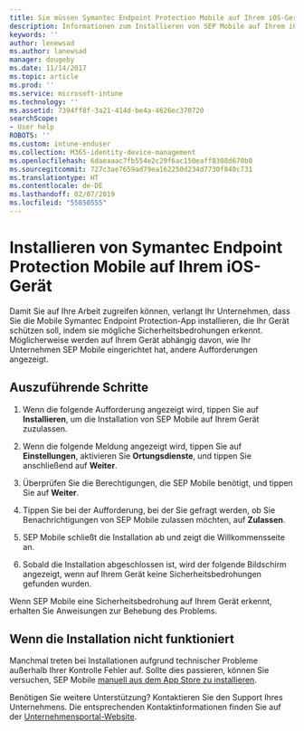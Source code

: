 ```yaml
---
title: Sie müssen Symantec Endpoint Protection Mobile auf Ihrem iOS-Gerät installieren | Microsoft-Dokumentation
description: Informationen zum Installieren von SEP Mobile auf Ihrem iOS-Gerät.
keywords: ''
author: lenewsad
ms.author: lanewsad
manager: dougeby
ms.date: 11/14/2017
ms.topic: article
ms.prod: ''
ms.service: microsoft-intune
ms.technology: ''
ms.assetid: 7394ff8f-3a21-414d-be4a-4626ec370720
searchScope:
- User help
ROBOTS: ''
ms.custom: intune-enduser
ms.collection: M365-identity-device-management
ms.openlocfilehash: 6daeaaac7fb554e2c29f6ac150eaff8308d670b0
ms.sourcegitcommit: 727c3ae7659ad79ea162250d234d7730f840c731
ms.translationtype: HT
ms.contentlocale: de-DE
ms.lasthandoff: 02/07/2019
ms.locfileid: "55850555"
---
```

# <a name="install-symantec-endpoint-protection-mobile-on-your-ios-device"></a>Installieren von Symantec Endpoint Protection Mobile auf Ihrem iOS-Gerät

Damit Sie auf Ihre Arbeit zugreifen können, verlangt Ihr Unternehmen, dass Sie die Mobile Symantec Endpoint Protection-App installieren, die Ihr Gerät schützen soll, indem sie mögliche Sicherheitsbedrohungen erkennt. Möglicherweise werden auf Ihrem Gerät abhängig davon, wie Ihr Unternehmen SEP Mobile eingerichtet hat, andere Aufforderungen angezeigt.

## <a name="what-you-need-to-do"></a>Auszuführende Schritte

1.  Wenn die folgende Aufforderung angezeigt wird, tippen Sie auf **Installieren**, um die Installation von SEP Mobile auf Ihrem Gerät zuzulassen.

2. Wenn die folgende Meldung angezeigt wird, tippen Sie auf **Einstellungen**, aktivieren Sie **Ortungsdienste**, und tippen Sie anschließend auf **Weiter**.

3. Überprüfen Sie die Berechtigungen, die SEP Mobile benötigt, und tippen Sie auf **Weiter**.

4. Tippen Sie bei der Aufforderung, bei der Sie gefragt werden, ob Sie Benachrichtigungen von SEP Mobile zulassen möchten, auf **Zulassen**.

5. SEP Mobile schließt die Installation ab und zeigt die Willkommensseite an.

6. Sobald die Installation abgeschlossen ist, wird der folgende Bildschirm angezeigt, wenn auf Ihrem Gerät keine Sicherheitsbedrohungen gefunden wurden.

Wenn SEP Mobile eine Sicherheitsbedrohung auf Ihrem Gerät erkennt, erhalten Sie Anweisungen zur Behebung des Problems.

## <a name="if-the-installation-doesnt-work"></a>Wenn die Installation nicht funktioniert

Manchmal treten bei Installationen aufgrund technischer Probleme außerhalb Ihrer Kontrolle Fehler auf. Sollte dies passieren, können Sie versuchen, SEP Mobile [manuell aus dem App Store zu installieren](https://itunes.apple.com/app/sep-mobile/id695620821).

Benötigen Sie weitere Unterstützung? Kontaktieren Sie den Support Ihres Unternehmens. Die entsprechenden Kontaktinformationen finden Sie auf der [Unternehmensportal-Website](https://go.microsoft.com/fwlink/?linkid=2010980).

